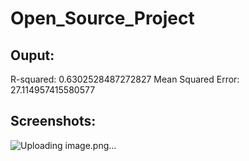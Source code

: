 # Open_Source_Project

## Ouput:
R-squared: 0.6302528487272827
Mean Squared Error: 27.114957415580577

## Screenshots:
![Uploading image.png…]()
